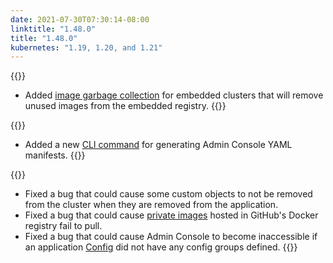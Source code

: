 ```yaml
---
date: 2021-07-30T07:30:14-08:00
linktitle: "1.48.0"
title: "1.48.0"
kubernetes: "1.19, 1.20, and 1.21"
---
```


{{<features>}}
* Added [image garbage collection](/kotsadm/registries/kurl-registry/#image-garbage-collection) for embedded clusters that will remove unused images from the embedded registry.
{{</features>}}

{{<changes>}}
* Added a new [CLI command](/kots-cli/admin-console/generate-manifests/) for generating Admin Console YAML manifests.
{{</changes>}}

{{<fixes>}}
* Fixed a bug that could cause some custom objects to not be removed from the cluster when they are removed from the application.
* Fixed a bug that could cause [private images](/vendor/packaging/private-images/) hosted in GitHub's Docker registry fail to pull.
* Fixed a bug that could cause Admin Console to become inaccessible if an application [Config](/reference/v1beta1/config/) did not have any config groups defined.
{{</fixes>}}

